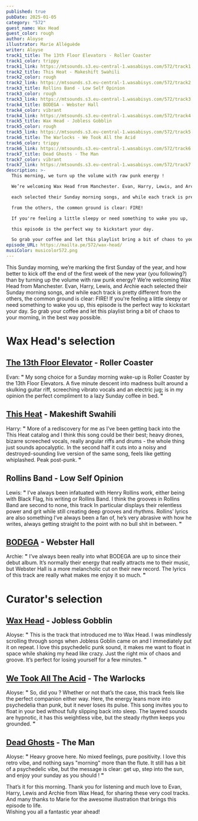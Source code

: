 ```yaml
---
published: true
pubDate: 2025-01-05
category: "572"
guest_name: Wax Head
guest_color: rough
author: Aloyse
illustrator: Marie Alléguède
writer: Aloyse
track1_title: The 13th Floor Elevators - Roller Coaster
track1_color: trippy
track1_link: https://mtsounds.s3.eu-central-1.wasabisys.com/572/track1.mp3
track2_title: This Heat - Makeshift Swahili
track2_color: rough
track2_link: https://mtsounds.s3.eu-central-1.wasabisys.com/572/track2.mp3
track3_title: Rollins Band - Low Self Opinion
track3_color: rough
track3_link: https://mtsounds.s3.eu-central-1.wasabisys.com/572/track3.mp3
track4_title: BODEGA - Webster Hall
track4_color: vibrant
track4_link: https://mtsounds.s3.eu-central-1.wasabisys.com/572/track4.mp3
track5_title: Wax Head - Jobless Gobblin
track5_color: rough
track5_link: https://mtsounds.s3.eu-central-1.wasabisys.com/572/track5.mp3
track6_title: The Warlocks - We Took All the Acid
track6_color: trippy
track6_link: https://mtsounds.s3.eu-central-1.wasabisys.com/572/track6.mp3
track7_title: Dead Ghosts - The Man
track7_color: vibrant
track7_link: https://mtsounds.s3.eu-central-1.wasabisys.com/572/track7.mp3
description: >-
  This morning, we turn up the volume with raw punk energy !

  We’re welcoming Wax Head from Manchester. Evan, Harry, Lewis, and Archie 

  each selected their Sunday morning songs, and while each track is pretty different 

  from the others, the common ground is clear: FIRE! 

  If you're feeling a little sleepy or need something to wake you up,

  this episode is the perfect way to kickstart your day. 

  So grab your coffee and let this playlist bring a bit of chaos to your morning,                                           in the best way possible.
episode_URL: https://mailta.pe/572/wax-head/
musiColor: musicolor572.png
---
```

This Sunday morning, we’re marking the first Sunday of the year, and how better to kick off the end of the first week of the new year (you following?) than by turning up the volume with raw punk energy? We’re welcoming Wax Head from Manchester. Evan, Harry, Lewis, and Archie 
each selected their Sunday morning songs, and while each track is pretty different 
from the others, the common ground is clear: FIRE!                                                                                      If you're feeling a little sleepy or need something to wake you up,
this episode is the perfect way to kickstart your day. 
So grab your coffee and let this playlist bring a bit of chaos to your morning,                                           in the best way possible.

# Wax Head's selection

## [The 13th Floor Elevator](https://13thfloorelevators.bandcamp.com/music) - Roller Coaster

 Evan: **"** My song choice for a Sunday morning wake-up is Roller Coaster by the 13th Floor Elevators.         A five minute descent into madness built around a skulking guitar riff, screeching vibrato vocals          and an electric jug; is in my opinion the perfect compliment to a lazy Sunday coffee in bed. **"** 

## [This Heat](https://thisheat.bandcamp.com/) - Makeshift Swahili

 Harry: **"** More of a rediscovery for me as I’ve been getting back into the This Heat catalog and I think this song could be their best; heavy drones, bizarre screeched vocals, really angular riffs and drums -          the whole thing just sounds apocalyptic. In the second half it cuts into a noisy and destroyed-sounding live version of the same song, feels like getting whiplashed. Peak post-punk. **"** 

## Rollins Band - Low Self Opinion

 Lewis: **"** I’ve always been infatuated with Henry Rollins work, either being with Black Flag, his writing or Rollins Band. I think the grooves in Rollins Band are second to none, this track In particular displays their  relentless power and grit while still creating deep grooves and rhythms. Rollins’ lyrics are also something I’ve always been a fan of, he’s very abrasive with how he writes, always getting straight to the point with no bull shit in between. **"** 

## [BODEGA](https://bodegabk.bandcamp.com/music) - Webster Hall

 Archie: **"** I’ve always been really into what BODEGA are up to since their debut album. It’s normally their energy that really attracts me to their music, but Webster Hall is a more melancholic cut on their new record. The lyrics of this track are really what makes me enjoy it so much. **"** 

# Curator's selection

## [Wax Head](https://waxhead1.bandcamp.com/album/salt-fat-acid-heat-2) - Jobless Gobblin

 Aloyse: **"** This is the track that introduced me to Wax Head. I was mindlessly scrolling through songs when Jobless Goblin came on and I immediately put it on repeat. I love this psychedelic punk sound, it makes me want to float in space while shaking my head like crazy. Just the right mix of chaos and groove. It’s perfect for losing yourself for a few minutes. **"** 

## [We Took All The Acid](https://thewarlocks.bandcamp.com/album/songs-from-the-pale-eclipse-2) - The Warlocks

 Aloyse: **"** So, did you ? Whether or not that’s the case, this track feels like the perfect companion either way. Here, the energy leans more into psychedelia than punk, but it never loses its pulse. This song invites you to float in your bed without fully slipping back into sleep. The layered sounds are hypnotic, it has this weightless vibe, but the steady rhythm keeps you grounded. **"** 

## [Dead Ghosts](https://deadghosts.net/) - The Man

 Aloyse: **"** Heavy groove here. No mixed feelings, pure positivity. I love this retro vibe, and nothing says "morning" more than the flute. It still has a bit of a psychedelic vibe, but the message is clear: get up, step into the sun, and enjoy your sunday as you should ! **"** 

That’s it for this morning. Thank you for listening and much love to Evan, Harry, Lewis and Archie from Wax Head, for sharing these very cool tracks. And many thanks to Marie for the awesome illustration that brings this episode to life.\
Wishing you all a fantastic year ahead!
